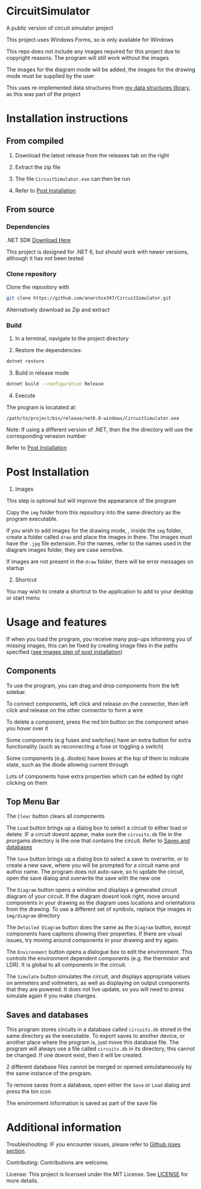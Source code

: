 # CircuitSimulator

A public version of circuit simulator project

This project uses Windows Forms, so is only available for Windows

This repo does not include any images required for this project due to copyright reasons. The program will still work without the images

The images for the diagram mode will be added, the images for the drawing mode must be supplied by the user

This uses re-implemented data structures from [my data structures library](https://www.nuget.org/packages/Anarchie.DataStructsLib/1.0.0), as this was part of the project


# Installation instructions

## From compiled

1. Download the latest release from the releases tab on the right

2. Extract the zip file

3. The file `CircuitSimulator.exe` can then be run

4. Refer to [Post Installation](#post-installation)

## From source

### Dependencies

.NET SDK [Download Here](https://dotnet.microsoft.com/en-us/download)

This project is designed for .NET 6, but should work with newer versions, although it has not been tested

### Clone repository

Clone the repository with

```bash
git clone https://github.com/anarchie347/CircuitSimulator.git
```
Alternatively download as Zip and extract

### Build

1. In a terminal, navigate to the project directory

2. Restore the dependencies:

```bash
dotnet restore
```

3. Build in release mode

```bash
dotnet build --configuration Release
```

4. Execute

The program is locatated at:

```
/path/to/project/bin/release/net6.0-windows/CircuitSimulator.exe
```

Note: If using a different version of .NET, then the the directory will use the corresponding verasion number

Refer to [Post Installation](#post-installation)

# Post Installation

1. Images

This step is optional but will improve the appearance of the program
  
Copy the `img` folder from this repository into the same directory as the program executable.

If you wish to add images for the drawing mode, , inside the `img` folder, create a folder called `draw` and place the images in there. The images must have the `.jpg` file extension. For the names, refer to the names used in the diagram images folder, they are case sensitive.

If images are not present in the `draw` folder, there will be error messages on startup


2. Shortcut

You may wish to create a shortcut to the application to add to your desktop or start menu



# Usage and features

If when you load the program, you receive many pop-ups informing you of missing images, this can be fixed by creating image files in the paths specified ([see images step of post installation](#post-installation))

## Components 

To use the program, you can drag and drop components from the left sidebar.

To connect components, left click and release on the connector, then left click and release on the other connector to form a wire

To delete a component, press the red bin button on the component when you hover over it

Some components (e.g fuses and switches) have an extra button for extra functionality (such as reconnecting a fuse or toggling a switch)

Some components (e.g. diodes) have boxes at the top of them to indicate state, such as the diode allowing current through

Lots of components have extra properties which can be edited by right clicking on them

## Top Menu Bar

The `Clear` button clears all components

The `Load` button brings up a dialog box to select a circuit to either load or delete. IF a circuit doesnt appear, make sure the `circuits.db` file in the prorgams directory is the one that contains the circuit. Refer to [Saves and databases](#saves-and-databases)

The `Save` button brings up a dialog box to select a save to overwrite, or to create a new save, where you will be prompted for a circuit name and author name. The program does not auto-save, so to update the circuit, open the save dialog and overwrite the save with the new one

The `Diagram` button opens a window and displays a generated circuit diagram of your circuit. If the diagram doesnt look right, move around components in your drawing as the diagram uses locations and orientations from the drawing. To use a different set of symbols, replace thje images in `img/diagram` directory

The `Detailed Diagram` button does the same as the `Diagram` button, except components have captions showing their properties. If there are visual issues, try moving around components in your drawing and try again.

The `Environment` button opens a dialogue box to edit the environment. This controls the environment dependent components (e.g. the thermistor and LDR). It is global to all components in the circuit.

The `Simulate` button simulates the circuit, and displays appropriate values on ammeters and voltmeters, as well as displaying on output components that they are powered. It does not live update, so you will need to press simulate again if you make changes.

## Saves and databases

This program stores circuits in a database called `circuits.db` stored in the same directory as the executable. To export saves to another device, or another place where the program is, just move this database file. The program will always use a file called `circuits.db` in its directory, this cannot be changed. If one doesnt exist, then it will be created.

2 different database files cannot be merged or opened simulataneously by the same instance of the program.

To remove saves from a database, open either the `Save` or `Load` dialog and press the bin icon

The environment information is saved as part of the save file

# Additional information

Troubleshooting: IF you encounter issues, please refer to [Github isses section](https://github.com/anarchie347/CircuitSimulator/issues).

Contributing: Contributions are welcome.

License: This project is licensed under the MIT License. See [LICENSE](https://github.com/anarchie347/CircuitSimulator/blob/main/LICENSE.txt) for more details.
